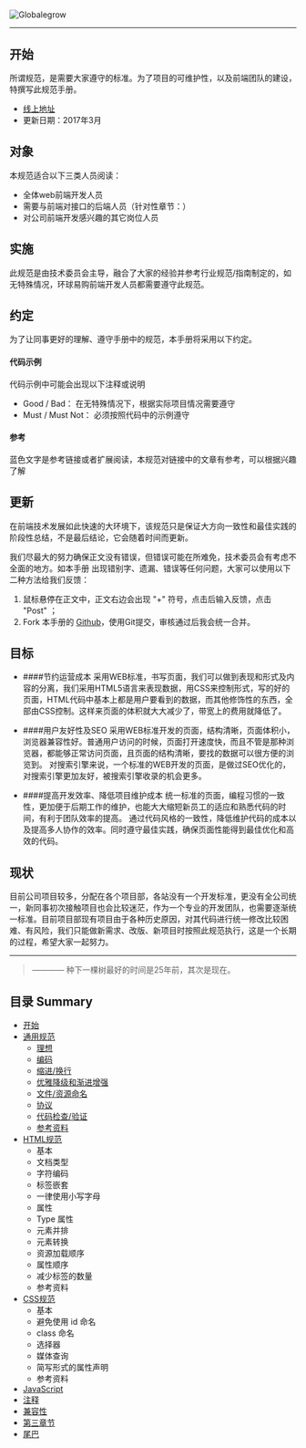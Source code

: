 # 

![Globalegrow](http://www.globalegrow.com/temp/skin4/dist/images/domeimg/ch/logo.jpg)

---

## 开始
所谓规范，是需要大家遵守的标准。为了项目的可维护性，以及前端团队的建设，特撰写此规范手册。
- [线上地址](https://wuuashen.gitbooks.io/globalegrow-web-standard/content/)
- 更新日期：2017年3月


## 对象
本规范适合以下三类人员阅读：
- 全体web前端开发人员
- 需要与前端对接口的后端人员（针对性章节：）
- 对公司前端开发感兴趣的其它岗位人员


## 实施
此规范是由技术委员会主导，融合了大家的经验并参考行业规范/指南制定的，如无特殊情况，环球易购前端开发人员都需要遵守此规范。

## 约定
为了让同事更好的理解、遵守手册中的规范，本手册将采用以下约定。

#### 代码示例
代码示例中可能会出现以下注释或说明

  - Good / Bad： 在无特殊情况下，根据实际项目情况需要遵守  
  - Must / Must Not： 必须按照代码中的示例遵守
  
#### 参考
蓝色文字是参考链接或者扩展阅读，本规范对链接中的文章有参考，可以根据兴趣了解




## 更新
在前端技术发展如此快速的大环境下，该规范只是保证大方向一致性和最佳实践的阶段性总结，不是最后结论，它会随着时间而更新。

我们尽最大的努力确保正文没有错误，但错误可能在所难免，技术委员会有考虑不全面的地方。如本手册 出现错别字、遗漏、错误等任何问题，大家可以使用以下二种方法给我们反馈：

1. 鼠标悬停在正文中，正文右边会出现 "+" 符号，点击后输入反馈，点击 "Post" ；
2. Fork 本手册的 [Github](https://github.com/wuuashen/globalegrow-web-standard)，使用Git提交，审核通过后我会统一合并。


## 目标

- ####节约运营成本
采用WEB标准，书写页面，我们可以做到表现和形式及内容的分离，我们采用HTML5语言来表现数据，用CSS来控制形式，写的好的页面，HTML代码中基本上都是用户要看到的数据，而其他修饰性的东西，全部由CSS控制。这样来页面的体积就大大减少了，带宽上的费用就降低了。

- ####用户友好性及SEO
采用WEB标准开发的页面，结构清晰，页面体积小，浏览器兼容性好。普通用户访问的时候，页面打开速度快，而且不管是那种浏览器，都能够正常访问页面，且页面的结构清晰，要找的数据可以很方便的浏览到。
对搜索引擎来说，一个标准的WEB开发的页面，是做过SEO优化的，对搜索引擎更加友好，被搜索引擎收录的机会更多。

- ####提高开发效率、降低项目维护成本
统一标准的页面，编程习惯的一致性，更加便于后期工作的维护，也能大大缩短新员工的适应和熟悉代码的时间，有利于团队效率的提高。
通过代码风格的一致性，降低维护代码的成本以及提高多人协作的效率。同时遵守最佳实践，确保页面性能得到最佳优化和高效的代码。


## 现状
目前公司项目较多，分配在各个项目部，各站没有一个开发标准，更没有全公司统一，新同事初次接触项目也会比较迷茫，作为一个专业的开发团队，也需要逐渐统一标准。目前项目部现有项目由于各种历史原因，对其代码进行统一修改比较困难、有风险，我们只能做新需求、改版、新项目时按照此规范执行，这是一个长期的过程，希望大家一起努力。

--- 

>———— 种下一棵树最好的时间是25年前，其次是现在。


## 目录 Summary

* [开始](README.md)
* [通用规范](common.md)
  * [理想](common.md#理想)
  * [编码](common.md#编码)
  * [缩进/换行](common.md#缩进/换行)
  * [优雅降级和渐进增强](common.md#优雅降级和渐进增强)
  * [文件/资源命名](common.md#文件/资源命名)
  * [协议](common.md#协议)
  * [代码检查/验证](common.md#代码检查/验证)
  * [参考资料](common.md#参考资料)
* [HTML规范](html.md)
  * 基本
  * 文档类型
  * 字符编码
  * 标签嵌套
  * 一律使用小写字母
  * 属性
  * Type 属性
  * 元素并排
  * 元素转换
  * 资源加载顺序
  * 属性顺序
  * 减少标签的数量
  * 参考资料
* [CSS规范](css.md)
  * 基本
  * 避免使用 id 命名
  * class 命名
  * 选择器
  * 媒体查询
  * 简写形式的属性声明
  * 参考资料
* [JavaScript](javascript.md)
* [注释](explanatory.md)
* [兼容性](compatible.md)
* [第三章节](3.md)
* [尾巴](end.md)


